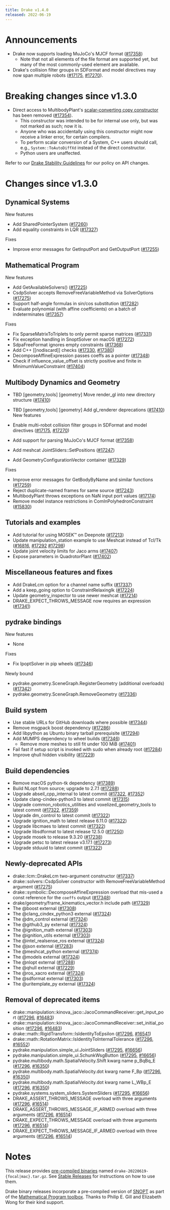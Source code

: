 ```yaml
---
title: Drake v1.4.0
released: 2022-06-19
---
```


# Announcements

* Drake now supports loading MuJoCo's MJCF format ([#17358][_#17358])
  * Note that not all elements of the file format are supported yet, but many
    of the most commonly-used element are available.
* Drake's collision filter groups in SDFormat and model directives may now span
  multiple robots ([#17175][_#17175], [#17270][_#17270]).

# Breaking changes since v1.3.0

* Direct access to MultibodyPlant's [scalar-converting copy
  constructor](https://drake.mit.edu/doxygen_cxx/group__system__scalar__conversion.html)
  has been removed ([#17354][_#17354]).
  * This constructor was intended to be for internal use only, but was not marked
    as such; now it is.
  * Anyone who was accidentally using this constructor might now receive a linker
    error, for certain compilers.
  * To perform scalar conversion of a System, C++ users should call, e.g.,
    ``System::ToAutoDiffXd`` instead of the direct constructor.
  * Python users are unaffected.

Refer to our [Drake Stability Guidelines](/stable.html) for our policy
on API changes.

# Changes since v1.3.0

## Dynamical Systems

<!-- <relnotes for systems go here> -->

New features

* Add SharedPointerSystem ([#17260][_#17260])
* Add equality constraints in LQR ([#17327][_#17327])

Fixes

* Improve error messages for GetInputPort and GetOutputPort ([#17255][_#17255])

## Mathematical Program

<!-- <relnotes for solvers go here> -->

New features

* Add GetAvailableSolvers() ([#17225][_#17225])
* CsdpSolver accepts RemoveFreeVariableMethod via SolverOptions ([#17275][_#17275])
* Support half-angle formulas in sin/cos substitution ([#17282][_#17282])
* Evaluate polynomial (with affine coefficients) on a batch of indeterminates ([#17357][_#17357])

Fixes

* Fix SparseMatrixToTriplets to only permit sparse matrices ([#17331][_#17331])
* Fix exception handling in SnoptSolver on macOS ([#17272][_#17272])
* SdpaFreeFormat ignores empty constraints ([#17368][_#17368])
* Add C++ [[nodiscard]] checks ([#17330][_#17330], [#17380][_#17380])
* DecomposeAffineExpression passes coeffs as a pointer ([#17348][_#17348])
* Check if influence_value_offset is strictly positive and finite in MinimumValueConstraint ([#17404][_#17404])

## Multibody Dynamics and Geometry

<!-- <relnotes for geometry,multibody go here> -->

* TBD [geometry,tools] [geometry] Move render_gl into new directory structure ([#17410][_#17410])
* TBD [geometry,tools] [geometry] Add gl_renderer deprecations ([#17410][_#17410])
New features

* Enable multi-robot collision filter groups in SDFormat and model directives ([#17175][_#17175], [#17270][_#17270])
* Add support for parsing MuJoCo's MJCF format ([#17358][_#17358])
* Add meshcat JointSliders::SetPositions ([#17247][_#17247])
* Add GeometryConfigurationVector container ([#17329][_#17329])

Fixes

* Improve error messages for GetBodyByName and similar functions ([#17259][_#17259])
* Reject duplicate-named frames for same source ([#17243][_#17243])
* MultibodyPlant throws exceptions on NaN input port values ([#17174][_#17174])
* Remove model instance restrictions in ComInPolyhedronConstraint ([#15830][_#15830])

## Tutorials and examples

<!-- <relnotes for examples,tutorials go here> -->

* Add tutorial for using MOSEK™ on Deepnote ([#17213][_#17213])
* Update manipulation_station example to use Meshcat instead of Tcl/Tk ([#16816][_#16816], [#17292][_#17292] [#17298][_#17298])
* Update joint velocity limits for Jaco arms ([#17407][_#17407])
* Expose parameters in QuadrotorPlant ([#17402][_#17402])

## Miscellaneous features and fixes

<!-- <relnotes for common,math,lcm,lcmtypes,manipulation,perception go here> -->

* Add DrakeLcm option for a channel name suffix ([#17337][_#17337])
* Add a keep_going option to ConstraintRelaxingIk ([#17224][_#17224])
* Update geometry_inspector to use newer meshcat ([#17214][_#17214])
* DRAKE_EXPECT_THROWS_MESSAGE now requires an expression ([#17341][_#17341])

## pydrake bindings

<!-- <relnotes for bindings go here> -->

New features

* None

Fixes

* Fix IpoptSolver in pip wheels ([#17346][_#17346])

Newly bound

* pydrake.geometry.SceneGraph.RegisterGeometry (additional overloads) ([#17342][_#17342])
* pydrake.geometry.SceneGraph.RemoveGeometry ([#17336][_#17336])

## Build system

<!-- <relnotes for cmake,doc,setup,third_party,tools go here> -->

* Use stable URLs for GitHub downloads where possible ([#17344][_#17344])
* Remove msgpack boost dependency ([#17286][_#17286])
* Add libpython as Ubuntu binary tarball prerequisite ([#17294][_#17294])
* Add MUMPS dependency to wheel builds ([#17346][_#17346])
  * Remove more meshes to still fit under 100 MiB ([#17401][_#17401])
* Fail fast if setup script is invoked with sudo when already root ([#17284][_#17284])
* Improve qhull hidden visibility ([#17229][_#17229])

## Build dependencies

<!-- Manually relocate any "Upgrade foo_external to latest" lines to here, -->
<!-- and then sort them alphabetically. -->

* Remove macOS python-tk dependency ([#17389][_#17389])
* Build NLopt from source; upgrade to 2.7.1 ([#17288][_#17288])
* Upgrade abseil_cpp_internal to latest commit ([#17322][_#17322], [#17352][_#17352])
* Update clang-cindex-python3 to latest commit ([#17315][_#17315])
* Upgrade common_robotics_utilities and voxelized_geometry_tools to latest commit ([#17322][_#17322], [#17359][_#17359])
* Upgrade dm_control to latest commit ([#17322][_#17322])
* Upgrade ignition_math to latest release 6.11.0 ([#17322][_#17322])
* Upgrade libcmaes to latest commit ([#17322][_#17322])
* Upgrade libsdformat to latest release 12.5.0 ([#17250][_#17250])
* Upgrade mosek to release 9.3.20 ([#17238][_#17238])
* Upgrade petsc to latest release v3.17.1 ([#17273][_#17273])
* Upgrade stduuid to latest commit ([#17322][_#17322])

## Newly-deprecated APIs

* drake::lcm::DrakeLcm two-argument constructor ([#17337][_#17337])
* drake::solvers::CsdpSolver constructor with RemoveFreeVariableMethod argument ([#17275][_#17275])
* drake::symbolic::DecomposeAffineExpression overload that mis-used a const reference for the ``coeffs`` output ([#17348][_#17348])
* drake/geometry/frame_kinematics_vector.h include path ([#17329][_#17329])
* The @boost external ([#17308][_#17308])
* The @clang_cindex_python3 external ([#17324][_#17324])
* The @dm_control external ([#17324][_#17324])
* The @github3_py external ([#17324][_#17324])
* The @ignition_math external ([#17303][_#17303])
* The @ignition_utils external ([#17303][_#17303])
* The @intel_realsense_ros external ([#17324][_#17324])
* The @json external ([#17283][_#17283])
* The @meshcat_python external ([#17374][_#17374])
* The @models external ([#17324][_#17324])
* The @nlopt external ([#17288][_#17288])
* The @qhull external ([#17229][_#17229])
* The @ros_xacro external ([#17324][_#17324])
* The @sdformat external ([#17303][_#17303])
* The @uritemplate_py external ([#17324][_#17324])

## Removal of deprecated items

* drake::manipulation::kinova_jaco::JacoCommandReceiver::get_input_port ([#17296][_#17296], [#16483][_#16483])
* drake::manipulation::kinova_jaco::JacoCommandReceiver::set_initial_position ([#17296][_#17296], [#16483][_#16483])
* drake::math::RigidTransform::IsIdentityToEpsilon ([#17296][_#17296], [#16541][_#16541])
* drake::math::RotationMatrix::IsIdentityToInternalTolerance ([#17296][_#17296], [#16552][_#16552])
* pydrake.manipulation.simple_ui.JointSliders ([#17295][_#17295], [#16656][_#16656])
* pydrake.manipulation.simple_ui.SchunkWsgButton ([#17295][_#17295], [#16656][_#16656])
* pydrake.multibody.math.SpatialVelocity.Shift kwarg name p_BqBq_E ([#17296][_#17296], [#16350][_#16350])
* pydrake.multibody.math.SpatialVelocity.dot kwarg name F_Bp ([#17296][_#17296], [#16350][_#16350])
* pydrake.multibody.math.SpatialVelocity.dot kwarg name L_WBp_E ([#17296][_#17296], [#16350][_#16350])
* pydrake.systems.system_sliders.SystemSliders ([#17295][_#17295], [#16656][_#16656])
* DRAKE_ASSERT_THROWS_MESSAGE overload with three arguments ([#17296][_#17296], [#16514][_#16514])
* DRAKE_ASSERT_THROWS_MESSAGE_IF_ARMED overload with three arguments ([#17296][_#17296], [#16514][_#16514])
* DRAKE_EXPECT_THROWS_MESSAGE overload with three arguments ([#17296][_#17296], [#16514][_#16514])
* DRAKE_EXPECT_THROWS_MESSAGE_IF_ARMED overload with three arguments ([#17296][_#17296], [#16514][_#16514])

# Notes

This release provides [pre-compiled binaries](https://github.com/RobotLocomotion/drake/releases/tag/v1.4.0) named
``drake-20220619-{focal|mac}.tar.gz``. See [Stable Releases](/from_binary.html#stable-releases) for instructions on how to use them.

Drake binary releases incorporate a pre-compiled version of [SNOPT](https://ccom.ucsd.edu/~optimizers/solvers/snopt/) as part of the
[Mathematical Program toolbox](https://drake.mit.edu/doxygen_cxx/group__solvers.html). Thanks to
Philip E. Gill and Elizabeth Wong for their kind support.

<!-- <begin issue links> -->
[_#15830]: https://github.com/RobotLocomotion/drake/pull/15830
[_#16350]: https://github.com/RobotLocomotion/drake/pull/16350
[_#16483]: https://github.com/RobotLocomotion/drake/pull/16483
[_#16514]: https://github.com/RobotLocomotion/drake/pull/16514
[_#16541]: https://github.com/RobotLocomotion/drake/pull/16541
[_#16552]: https://github.com/RobotLocomotion/drake/pull/16552
[_#16656]: https://github.com/RobotLocomotion/drake/pull/16656
[_#16816]: https://github.com/RobotLocomotion/drake/pull/16816
[_#17174]: https://github.com/RobotLocomotion/drake/pull/17174
[_#17175]: https://github.com/RobotLocomotion/drake/pull/17175
[_#17213]: https://github.com/RobotLocomotion/drake/pull/17213
[_#17214]: https://github.com/RobotLocomotion/drake/pull/17214
[_#17224]: https://github.com/RobotLocomotion/drake/pull/17224
[_#17225]: https://github.com/RobotLocomotion/drake/pull/17225
[_#17229]: https://github.com/RobotLocomotion/drake/pull/17229
[_#17238]: https://github.com/RobotLocomotion/drake/pull/17238
[_#17243]: https://github.com/RobotLocomotion/drake/pull/17243
[_#17247]: https://github.com/RobotLocomotion/drake/pull/17247
[_#17250]: https://github.com/RobotLocomotion/drake/pull/17250
[_#17255]: https://github.com/RobotLocomotion/drake/pull/17255
[_#17259]: https://github.com/RobotLocomotion/drake/pull/17259
[_#17260]: https://github.com/RobotLocomotion/drake/pull/17260
[_#17270]: https://github.com/RobotLocomotion/drake/pull/17270
[_#17272]: https://github.com/RobotLocomotion/drake/pull/17272
[_#17273]: https://github.com/RobotLocomotion/drake/pull/17273
[_#17275]: https://github.com/RobotLocomotion/drake/pull/17275
[_#17282]: https://github.com/RobotLocomotion/drake/pull/17282
[_#17283]: https://github.com/RobotLocomotion/drake/pull/17283
[_#17284]: https://github.com/RobotLocomotion/drake/pull/17284
[_#17286]: https://github.com/RobotLocomotion/drake/pull/17286
[_#17288]: https://github.com/RobotLocomotion/drake/pull/17288
[_#17292]: https://github.com/RobotLocomotion/drake/pull/17292
[_#17294]: https://github.com/RobotLocomotion/drake/pull/17294
[_#17295]: https://github.com/RobotLocomotion/drake/pull/17295
[_#17296]: https://github.com/RobotLocomotion/drake/pull/17296
[_#17298]: https://github.com/RobotLocomotion/drake/pull/17298
[_#17303]: https://github.com/RobotLocomotion/drake/pull/17303
[_#17308]: https://github.com/RobotLocomotion/drake/pull/17308
[_#17315]: https://github.com/RobotLocomotion/drake/pull/17315
[_#17322]: https://github.com/RobotLocomotion/drake/pull/17322
[_#17324]: https://github.com/RobotLocomotion/drake/pull/17324
[_#17327]: https://github.com/RobotLocomotion/drake/pull/17327
[_#17329]: https://github.com/RobotLocomotion/drake/pull/17329
[_#17330]: https://github.com/RobotLocomotion/drake/pull/17330
[_#17331]: https://github.com/RobotLocomotion/drake/pull/17331
[_#17336]: https://github.com/RobotLocomotion/drake/pull/17336
[_#17337]: https://github.com/RobotLocomotion/drake/pull/17337
[_#17341]: https://github.com/RobotLocomotion/drake/pull/17341
[_#17342]: https://github.com/RobotLocomotion/drake/pull/17342
[_#17344]: https://github.com/RobotLocomotion/drake/pull/17344
[_#17346]: https://github.com/RobotLocomotion/drake/pull/17346
[_#17348]: https://github.com/RobotLocomotion/drake/pull/17348
[_#17352]: https://github.com/RobotLocomotion/drake/pull/17352
[_#17354]: https://github.com/RobotLocomotion/drake/pull/17354
[_#17357]: https://github.com/RobotLocomotion/drake/pull/17357
[_#17358]: https://github.com/RobotLocomotion/drake/pull/17358
[_#17359]: https://github.com/RobotLocomotion/drake/pull/17359
[_#17368]: https://github.com/RobotLocomotion/drake/pull/17368
[_#17374]: https://github.com/RobotLocomotion/drake/pull/17374
[_#17380]: https://github.com/RobotLocomotion/drake/pull/17380
[_#17389]: https://github.com/RobotLocomotion/drake/pull/17389
[_#17401]: https://github.com/RobotLocomotion/drake/pull/17401
[_#17402]: https://github.com/RobotLocomotion/drake/pull/17402
[_#17404]: https://github.com/RobotLocomotion/drake/pull/17404
[_#17407]: https://github.com/RobotLocomotion/drake/pull/17407
[_#17410]: https://github.com/RobotLocomotion/drake/pull/17410
<!-- <end issue links> -->

<!--
  Current oldest_commit 7fcdd44b8a48c2ae5b99ab60db31740f8192acc8 (exclusive).
  Current newest_commit 4d531df4af0916e7f0127b474f98a0f4007d14cd (inclusive).
-->
